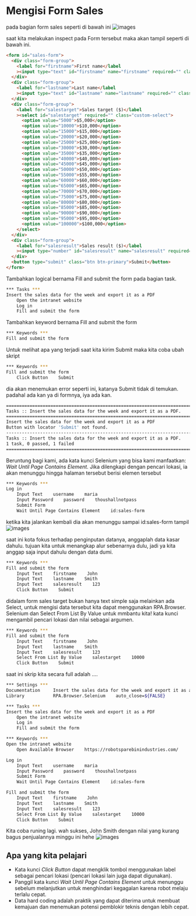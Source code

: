 # Mengisi Form Sales

pada bagian form sales seperti di bawah ini 
![images](https://robocorp.com/docs/static/get-started/courses/shared-assets/beginners-course/sales-form.png)

saat kita melakukan inspect pada Form tersebut maka akan tampil seperti di bawah ini.

````html
<form id="sales-form">
  <div class="form-group">
    <label for="firstname">First name</label
    ><input type="text" id="firstname" name="firstname" required="" class="form-control" />
  </div>
  <div class="form-group">
    <label for="lastname">Last name</label
    ><input type="text" id="lastname" name="lastname" required="" class="form-control" />
  </div>
  <div class="form-group">
    <label for="salestarget">Sales target ($)</label
    ><select id="salestarget" required="" class="custom-select">
      <option value="5000">$5,000</option>
      <option value="10000">$10,000</option>
      <option value="15000">$15,000</option>
      <option value="20000">$20,000</option>
      <option value="25000">$25,000</option>
      <option value="30000">$30,000</option>
      <option value="35000">$35,000</option>
      <option value="40000">$40,000</option>
      <option value="45000">$45,000</option>
      <option value="50000">$50,000</option>
      <option value="55000">$55,000</option>
      <option value="60000">$60,000</option>
      <option value="65000">$65,000</option>
      <option value="70000">$70,000</option>
      <option value="75000">$75,000</option>
      <option value="80000">$80,000</option>
      <option value="85000">$85,000</option>
      <option value="90000">$90,000</option>
      <option value="95000">$95,000</option>
      <option value="100000">$100,000</option>
    </select>
  </div>
  <div class="form-group">
    <label for="salesresult">Sales result ($)</label
    ><input type="number" id="salesresult" name="salesresult" required="" class="form-control" />
  </div>
  <button type="submit" class="btn btn-primary">Submit</button>
</form>
````

Tambahkan logical bernama  Fill and submit the form pada bagian task.

````bash
*** Tasks ***
Insert the sales data for the week and export it as a PDF
    Open the intranet website
    Log in
    Fill and submit the form
````

Tambahkan keyword bernama Fill and submit the form
````bash
*** Keywords ***
Fill and submit the form
````

Untuk melihat apa yang terjadi saat kita kirim Submit maka kita coba ubah skript
````bash
*** Keywords ***
Fill and submit the form
    Click Button    Submit
````

dia akan menemukan error seperti ini, katanya Submit tidak di temukan. padahal ada kan ya di formnya, iya ada kan.

````bash
==============================================================================
Tasks :: Insert the sales data for the week and export it as a PDF.
==============================================================================
Insert the sales data for the week and export it as a PDF             | FAIL |
Button with locator 'Submit' not found.
------------------------------------------------------------------------------
Tasks :: Insert the sales data for the week and export it as a PDF.   | FAIL |
1 task, 0 passed, 1 failed
==============================================================================
````

Beruntung bagi kami, ada kata kunci Selenium yang bisa kami manfaatkan: <i>Wait Until Page Contains Element.</i> Jika dilengkapi dengan pencari lokasi, ia akan menunggu hingga halaman tersebut berisi elemen tersebut 

````bash
*** Keywords ***
Log in
    Input Text    username    maria
    Input Password    password    thoushallnotpass
    Submit Form
    Wait Until Page Contains Element    id:sales-form
````

ketika kita jalankan kembali dia akan menunggu sampai id:sales-form tampil
![images](https://robocorp.com/docs/static/get-started/courses/shared-assets/beginners-course/input-validation-error.png)

saat ini kota fokus terhadap penginputan datanya, anggaplah data kasar dahulu. tujuan kita untuk menangkap alur sebenarnya dulu, jadi ya kita anggap saja input dahulu dengan data dumi.
````bash
*** Keywords ***
Fill and submit the form
    Input Text    firstname    John
    Input Text    lastname    Smith
    Input Text    salesresult    123
    Click Button    Submit
````
didalam form sales target bukan hanya text simple saja melainkan ada Select, untuk mengisi data tersebut kita dapat menggunakan RPA.Browser. Selenium dan  Select From List By Value untuk mmbantu kita! kata kunci mengambil pencari lokasi dan nilai sebagai argumen.
````bash
*** Keywords ***
Fill and submit the form
    Input Text    firstname    John
    Input Text    lastname    Smith
    Input Text    salesresult    123
    Select From List By Value    salestarget    10000
    Click Button    Submit
````

saat ini skrip kita secara full adalah ....
````bash
*** Settings ***
Documentation     Insert the sales data for the week and export it as a PDF.
Library           RPA.Browser.Selenium    auto_close=${FALSE}

*** Tasks ***
Insert the sales data for the week and export it as a PDF
    Open the intranet website
    Log in
    Fill and submit the form

*** Keywords ***
Open the intranet website
    Open Available Browser    https://robotsparebinindustries.com/

Log in
    Input Text    username    maria
    Input Password    password    thoushallnotpass
    Submit Form
    Wait Until Page Contains Element    id:sales-form

Fill and submit the form
    Input Text    firstname    John
    Input Text    lastname    Smith
    Input Text    salesresult    123
    Select From List By Value    salestarget    10000
    Click Button    Submit
````

Kita coba runing lagi. 
wah sukses, John Smith dengan nilai yang kurang bagus penjualannya minggu ini hehe
![images](https://robocorp.com/docs/static/get-started/courses/shared-assets/beginners-course/hard-coded-data-submitted.png)

## Apa yang kita pelajari
- Kata kunci <i>Click Button</i> dapat mengklik tombol menggunakan label sebagai pencari lokasi (pencari lokasi lain juga dapat digunakan).
- Panggil kata kunci <i>Wait Until Page Contains Element</i> untuk menunggu sebelum melanjutkan untuk menghindari kegagalan karena robot melaju terlalu cepat.
- Data hard coding adalah praktik yang dapat diterima untuk membuat kemajuan dan menemukan potensi pemblokir teknis dengan lebih cepat.